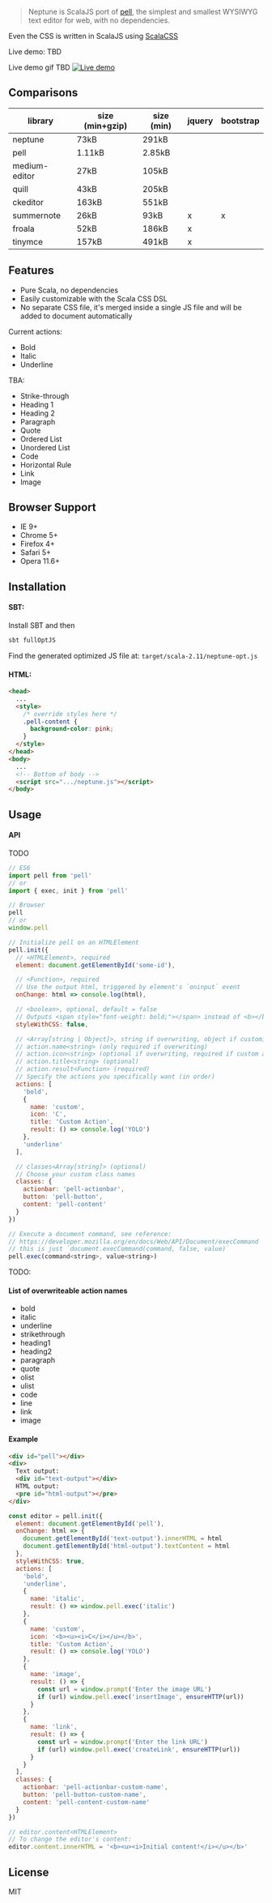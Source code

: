 > Neptune is ScalaJS port of [pell](https://github.com/jaredreich/pell), the simplest and smallest WYSIWYG text editor for web, with no dependencies.

Even the CSS is written in ScalaJS using [ScalaCSS](https://github.com/japgolly/scalacss)

Live demo: TBD

Live demo gif TBD
[![Live demo](/demo.gif?raw=true "Demo")](https://jaredreich.com/pell)

## Comparisons

| library       | size (min+gzip) | size (min) | jquery | bootstrap |
|---------------|-----------------|------------|--------|-----------|
| neptune       | 73kB            | 291kB      |        |           |
| pell          | 1.11kB          | 2.85kB     |        |           |
| medium-editor | 27kB            | 105kB      |        |           |
| quill         | 43kB            | 205kB      |        |           |
| ckeditor      | 163kB           | 551kB      |        |           |
| summernote    | 26kB            | 93kB       | x      | x         |
| froala        | 52kB            | 186kB      | x      |           |
| tinymce       | 157kB           | 491kB      | x      |           |

## Features

* Pure Scala, no dependencies
* Easily customizable with the Scala CSS DSL
* No separate CSS file, it's merged inside a single JS file and will be added to document automatically

Current actions:
- Bold
- Italic
- Underline

TBA:
- Strike-through
- Heading 1
- Heading 2
- Paragraph
- Quote
- Ordered List
- Unordered List
- Code
- Horizontal Rule
- Link
- Image

## Browser Support

* IE 9+
* Chrome 5+
* Firefox 4+
* Safari 5+
* Opera 11.6+

## Installation

#### SBT:

Install SBT and then

```bash
sbt fullOptJS
```
Find the generated optimized JS file at: `target/scala-2.11/neptune-opt.js`

#### HTML:

```html
<head>
  ...
  <style>
    /* override styles here */
    .pell-content {
      background-color: pink;
    }
  </style>
</head>
<body>
  ...
  <!-- Bottom of body -->
  <script src=".../neptune.js"></script>
</body>
```

## Usage

#### API

TODO

```js
// ES6
import pell from 'pell'
// or
import { exec, init } from 'pell'
```

```js
// Browser
pell
// or
window.pell
```

```js
// Initialize pell on an HTMLElement
pell.init({
  // <HTMLElement>, required
  element: document.getElementById('some-id'),

  // <Function>, required
  // Use the output html, triggered by element's `oninput` event
  onChange: html => console.log(html),

  // <boolean>, optional, default = false
  // Outputs <span style="font-weight: bold;"></span> instead of <b></b>
  styleWithCSS: false,

  // <Array[string | Object]>, string if overwriting, object if customizing/creating
  // action.name<string> (only required if overwriting)
  // action.icon<string> (optional if overwriting, required if custom action)
  // action.title<string> (optional)
  // action.result<Function> (required)
  // Specify the actions you specifically want (in order)
  actions: [
    'bold',
    {
      name: 'custom',
      icon: 'C',
      title: 'Custom Action',
      result: () => console.log('YOLO')
    },
    'underline'
  ],

  // classes<Array[string]> (optional)
  // Choose your custom class names
  classes: {
    actionbar: 'pell-actionbar',
    button: 'pell-button',
    content: 'pell-content'
  }
})

// Execute a document command, see reference:
// https://developer.mozilla.org/en/docs/Web/API/Document/execCommand
// this is just `document.execCommand(command, false, value)`
pell.exec(command<string>, value<string>)
```

TODO: 

#### List of overwriteable action names
- bold
- italic
- underline
- strikethrough
- heading1
- heading2
- paragraph
- quote
- olist
- ulist
- code
- line
- link
- image

#### Example

```html
<div id="pell"></div>
<div>
  Text output:
  <div id="text-output"></div>
  HTML output:
  <pre id="html-output"></pre>
</div>
```

```js
const editor = pell.init({
  element: document.getElementById('pell'),
  onChange: html => {
    document.getElementById('text-output').innerHTML = html
    document.getElementById('html-output').textContent = html
  },
  styleWithCSS: true,
  actions: [
    'bold',
    'underline',
    {
      name: 'italic',
      result: () => window.pell.exec('italic')
    },
    {
      name: 'custom',
      icon: '<b><u><i>C</i></u></b>',
      title: 'Custom Action',
      result: () => console.log('YOLO')
    },
    {
      name: 'image',
      result: () => {
        const url = window.prompt('Enter the image URL')
        if (url) window.pell.exec('insertImage', ensureHTTP(url))
      }
    },
    {
      name: 'link',
      result: () => {
        const url = window.prompt('Enter the link URL')
        if (url) window.pell.exec('createLink', ensureHTTP(url))
      }
    }
  ],
  classes: {
    actionbar: 'pell-actionbar-custom-name',
    button: 'pell-button-custom-name',
    content: 'pell-content-custom-name'
  }
})

// editor.content<HTMLElement>
// To change the editor's content:
editor.content.innerHTML = '<b><u><i>Initial content!</i></u></b>'
```

## License

MIT
